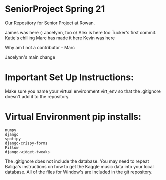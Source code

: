 # SeniorProject Spring 21
Our Repository for Senior Project at Rowan.


James was here :)
Jacelynn, too o/
Alex is here too
Tucker's first commit.
Katie's chilling
Marc has made it here
Kevin was here

Why am I not a contributor - Marc

Jacelynn's main change




# Important Set Up Instructions:
  Make sure you name your virtual environment virt_env so that the .gitignore doesn't 
  add it to the repository.
  
 # Virtual Environment pip installs:
    numpy
    django
    spotipy
    django-crispy-forms
    Pillow
    django-widget-tweaks
  
  The .gitignore does not include the database. You may need to repeat Baliga's
  instructions on how to get the Kaggle music data into your local database.
  All of the files for Window's are included in the git repository.
